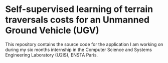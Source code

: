 # Self-supervised learning of terrain traversals costs for an Unmanned Ground Vehicle (UGV)

This repository contains the source code for the application I am working on during my six months internship in the Computer Science and Systems Engineering Laboratory (U2IS), ENSTA Paris.